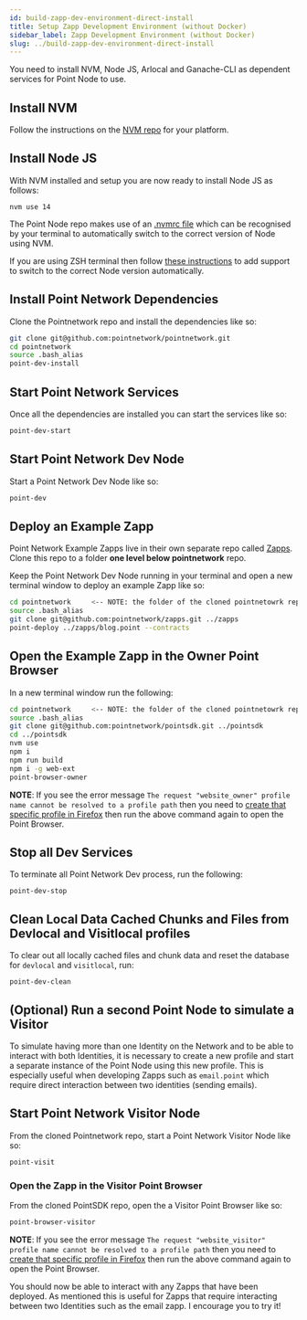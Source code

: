 ```yaml
---
id: build-zapp-dev-environment-direct-install
title: Setup Zapp Development Environment (without Docker)
sidebar_label: Zapp Development Environment (without Docker)
slug: ../build-zapp-dev-environment-direct-install
---
```

 
You need to install NVM, Node JS, Arlocal and Ganache-CLI as dependent services for Point Node to use.
 
## Install NVM
 
Follow the instructions on the [NVM repo](https://github.com/nvm-sh/nvm) for your platform.
 
## Install Node JS
 
With NVM installed and setup you are now ready to install Node JS as follows:
 
```
nvm use 14
```
 
The Point Node repo makes use of an [.nvmrc file](https://github.com/pointnetwork/pointnetwork/blob/develop/.nvmrc) which can be recognised by your terminal to automatically switch to the correct version of Node using NVM.
 
If you are using ZSH terminal then follow [these instructions](https://github.com/nvm-sh/nvm#zsh) to add support to switch to the correct Node version automatically. 
 
## Install Point Network Dependencies
 
Clone the Pointnetwork repo and install the dependencies like so:
 
```bash
git clone git@github.com:pointnetwork/pointnetwork.git
cd pointnetwork
source .bash_alias
point-dev-install
```
 
## Start Point Network Services
 
Once all the dependencies are installed you can start the services like so:
 
```bash
point-dev-start
```
 
## Start Point Network Dev Node
 
Start a Point Network Dev Node like so:
 
```bash
point-dev
```
 
## Deploy an Example Zapp
 
Point Network Example Zapps live in their own separate repo called [Zapps](https://github.com/pointnetwork/zapps). Clone this repo to a folder **one level below pointnetwork** repo. 
 
Keep the Point Network Dev Node running in your terminal and open a new terminal window to deploy an example Zapp like so:
 
```bash
cd pointnetwork     <-- NOTE: the folder of the cloned pointnetowrk repo
source .bash_alias
git clone git@github.com:pointnetwork/zapps.git ../zapps
point-deploy ../zapps/blog.point --contracts
```
 
## Open the Example Zapp in the Owner Point Browser
 
In a new terminal window run the following:
 
```bash
cd pointnetwork     <-- NOTE: the folder of the cloned pointnetowrk repo
source .bash_alias
git clone git@github.com:pointnetwork/pointsdk.git ../pointsdk
cd ../pointsdk
nvm use
npm i
npm run build
npm i -g web-ext
point-browser-owner
```
 
**NOTE**: If you see the error message `The request "website_owner" profile name cannot be resolved to a profile path` then you need to [create that specific profile in Firefox](./build-create-a-dev-point-network-profile-in-firefox) then run the above command again to open the Point Browser.
 
## Stop all Dev Services
 
To terminate all Point Network Dev process, run the following:
 
```
point-dev-stop
```
 
## Clean Local Data Cached Chunks and Files from Devlocal and Visitlocal profiles
 
To clear out all locally cached files and chunk data and reset the database for `devlocal` and `visitlocal`, run:
 
```
point-dev-clean
```
 
## (Optional) Run a second Point Node to simulate a Visitor
 
To simulate having more than one Identity on the Network and to be able to interact with both Identities, it is necessary to create a new profile and start a separate instance of the Point Node using this new profile. This is especially useful when developing Zapps such as `email.point` which require direct interaction between two identities (sending emails). 
 
## Start Point Network Visitor Node
 
From the cloned Pointnetwork repo, start a Point Network Visitor Node like so:
 
```bash
point-visit
```
 
### Open the Zapp in the Visitor Point Browser
 
From the cloned PointSDK repo, open the a Visitor Point Browser like so:
 
```bash
point-browser-visitor
```
 
**NOTE**: If you see the error message `The request "website_visitor" profile name cannot be resolved to a profile path` then you need to [create that specific profile in Firefox](./build-create-a-dev-point-network-profile-in-firefox) then run the above command again to open the Point Browser.
 
You should now be able to interact with any Zapps that have been deployed. As mentioned this is useful for Zapps that require interacting between two Identities such as the email zapp. I encourage you to try it!
